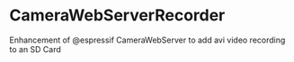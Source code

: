 # CameraWebServerRecorder
Enhancement of @espressif CameraWebServer to add avi video recording to an SD Card 
